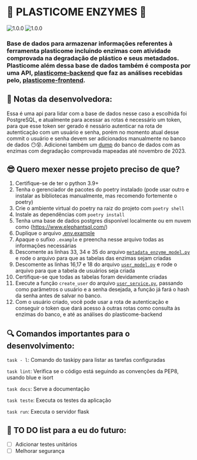 [python-image]:https://img.shields.io/badge/python-^3.9-yellow
[flask-image]:https://img.shields.io/badge/flask-^2.3.2-gree
[poetry-image]: https://img.shields.io/badge/poetry-^1.5.1-blue


# 🍄 PLASTICOME ENZYMES 🍄
![1.0.0][python-image] ![1.0.0][poetry-image]
### Base de dados para armazenar informações referentes à ferramenta plasticome incluindo enzimas com atividade comprovada na degradação de plástico e seus metadados. Plasticome além dessa base de dados também é composta por uma API, [plasticome-backend](https://github.com/G2BC/plasticome-backend) que faz as análises recebidas pelo, [plasticome-frontend](https://github.com/G2BC/plasticome-frontend).


## 💙 Notas da desenvolvedora:
Essa é uma api para lidar com a base de dados nesse caso a escolhida foi PostgreSQL, e atualmente para acessar as rotas é necessário um token, para que esse token ser gerado é nessário autenticar na rota de autenticação com um usuário e senha, porém no momento atual desse commit o usuário e senha devem ser adicionados manualmente no banco de dados 😶😵. Adicionei também um [dump](./dump/) do banco de dados com as enzimas com degradação comprovada mapeadas até novembro de 2023.


## 😎 Quero mexer nesse projeto preciso de que?
1. Certifique-se de ter o python 3.9+
2. Tenha o gerenciador de pacotes do poetry instalado (pode usar outro e instalar as bibliotecas manualmente, mas recomendo fortemente o poetry)
3. Crie o ambiente virtual do poetry na raiz do projeto com `poetry shell`
4. Instale as dependências com `poetry install`
5. Tenha uma base de dados postgres disponível localmente ou em nuvem como (https://www.elephantsql.com/)
6. Duplique o arquivo [.env.example](/.env.example)
7. Apaque o sufixo `.example` e preencha nesse arquivo todas as informações necessárias 
8. Descomente as linhas 33, 34 e 35 do arquivo [`metadata_enzyme_model.py`](/plasticome_metadata/models/metadata_enzyme_model.py) e rode o arquivo para que as tabelas das enzimas sejam criadas
9. Descomente as linhas 16,17 e 18 do arquivo [`user_model.py`](/plasticome_metadata/models/user_model.py) e rode o arquivo para que a tabela de usuários seja criada
10. Certifique-se que todas as tabelas foram devidamente criadas
11. Execute a função `create_user` do arquivo [`user_service.py`](/plasticome_metadata/services/user_service.py), passando como parâmetros o usuário e a senha desejada, a função já fará o hash da senha antes de salvar no banco.
12. Com o usuário criado, você pode usar a rota de autenticação e conseguir o token que dará acesso à outras rotas como consulta às enzimas do banco, e até as análises do plasticome-backend



## 🔍 Comandos importantes para o desenvolvimento:
`task - l`: Comando do taskipy para listar as tarefas configuradas

`task lint`: Verifica se o código está seguindo as convenções da PEP8, usando blue e isort

`task docs`: Serve a documentação

`task teste`: Executa os testes da aplicação

`task run`: Executa o servidor flask


## 🧾 TO DO list para a eu do futuro:
- [ ] Adicionar testes unitários
- [ ] Melhorar segurança